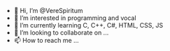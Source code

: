 - 👋 Hi, I’m @VereSpiritum
- 👀 I’m interested in programming and vocal
- 🌱 I’m currently learning C, C++, C#, HTML, CSS, JS
- 💞️ I’m looking to collaborate on ...
- 📫 How to reach me ...

<!---
VereSpiritum/VereSpiritum is a ✨ special ✨ repository because its `README.md` (this file) appears on your GitHub profile.
You can click the Preview link to take a look at your changes.
--->
